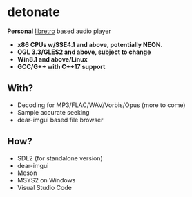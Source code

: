 # detonate

**Personal** [libretro](https://www.libretro.com) based audio player

* **x86 CPUs w/SSE4.1 and above, potentially NEON**.
* **OGL 3.3/GLES2 and above, subject to change**
* **Win8.1 and above/Linux**
* **GCC/G++ with C++17 support**

## With?

* Decoding for MP3/FLAC/WAV/Vorbis/Opus (more to come)
* Sample accurate seeking
* dear-imgui based file browser

## How?

* SDL2 (for standalone version)
* dear-imgui
* Meson
* MSYS2 on Windows
* Visual Studio Code
